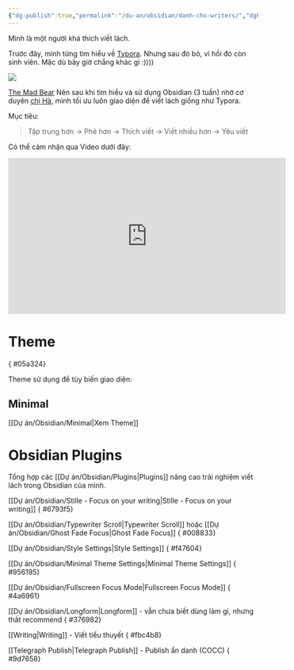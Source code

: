 ```yaml
---
{"dg-publish":true,"permalink":"/du-an/obsidian/danh-cho-writers/","dgPassFrontmatter":true}
---
```


Mình là một người khá thích viết lách.

Trước đây, mình từng tìm hiểu về [Typora](https://typora.io/). Nhưng sau đó bỏ, vì hồi đó còn sinh viên. Mặc dù bây giờ chẳng khác gì :))))

![](https://i.imgur.com/u7GCGKi.png)

[The Mad Bear](https://themadbear.com/du-an/obsidian/danh-cho-writers/)
Nên sau khi tìm hiểu và sử dụng Obsidian (3 tuần) nhờ cơ duyên [chị Hà](https://www.facebook.com/hahtd3), mình tối ưu luôn giao diện để viết lách giống như Typora.

Mục tiêu:

> Tập trung hơn → Phê hơn → Thích viết → Viết nhiều hơn → Yêu viết

Có thể cảm nhận qua Video dưới đây:

<iframe width="560" height="315" src="https://www.youtube.com/embed/0Qjp7x9MAXs" title="YouTube video player" frameborder="0" allow="accelerometer; autoplay; clipboard-write; encrypted-media; gyroscope; picture-in-picture; web-share" allowfullscreen></iframe>


# Theme
{ #05a324}


Theme sử dụng để tùy biến giao diện:

## Minimal
[[Dự án/Obsidian/Minimal\|Xem Theme]]

# Obsidian Plugins

Tổng hợp các [[Dự án/Obsidian/Plugins\|Plugins]] nâng cao trải nghiệm viết lách trong Obsidian của mình.

[[Dự án/Obsidian/Stille - Focus on your writing\|Stille - Focus on your writing]]
{ #6793f5}


[[Dự án/Obsidian/Typewriter Scroll\|Typewriter Scroll]] hoặc [[Dự án/Obsidian/Ghost Fade Focus\|Ghost Fade Focus]]
{ #008833}


[[Dự án/Obsidian/Style Settings\|Style Settings]]
{ #f47604}


[[Dự án/Obsidian/Minimal Theme Settings\|Minimal Theme Settings]]
{ #956195}


[[Dự án/Obsidian/Fullscreen Focus Mode\|Fullscreen Focus Mode]]
{ #4a6961}


[[Dự án/Obsidian/Longform\|Longform]] - vẫn chưa biết dùng làm gì, nhưng thất recommend
{ #376982}


[[Writing\|Writing]] - Viết tiểu thuyết
{ #fbc4b8}


[[Telegraph Publish\|Telegraph Publish]] - Publish ẩn danh (COCC)
{ #9d7658}
